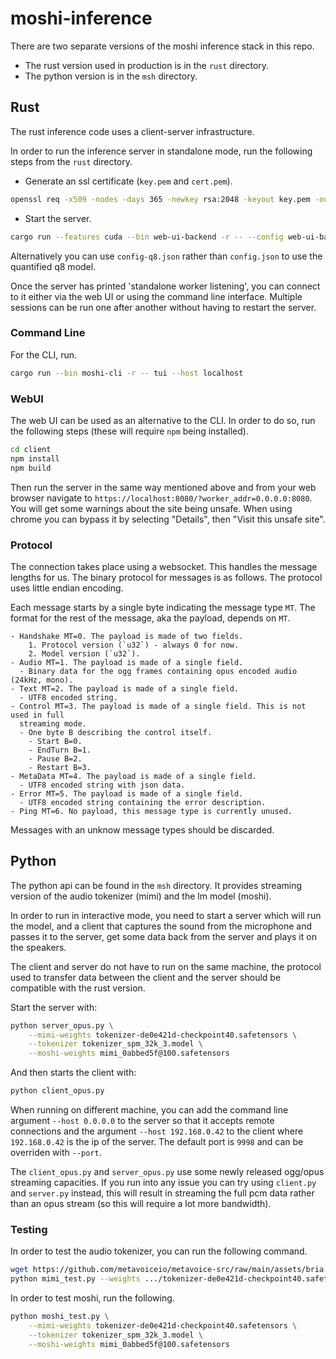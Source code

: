 # moshi-inference

There are two separate versions of the moshi inference stack in this repo.
- The rust version used in production is in the `rust` directory.
- The python version is in the `msh` directory.

## Rust

The rust inference code uses a client-server infrastructure.

In order to run the inference server in standalone mode, run the following steps
from the `rust` directory.

- Generate an ssl certificate (`key.pem` and `cert.pem`).
```bash
openssl req -x509 -nodes -days 365 -newkey rsa:2048 -keyout key.pem -out cert.pem
```
- Start the server.
```bash
cargo run --features cuda --bin web-ui-backend -r -- --config web-ui-backend/config.json standalone
```

Alternatively you can use `config-q8.json` rather than `config.json` to use the
quantified q8 model.

Once the server has printed 'standalone worker listening', you can connect to it
either via the web UI or using the command line interface. Multiple sessions can
be run one after another without having to restart the server.

### Command Line

For the CLI, run.
```bash
cargo run --bin moshi-cli -r -- tui --host localhost
```

### WebUI

The web UI can be used as an alternative to the CLI. In order to do so, run the
following steps (these will require `npm` being installed).
```bash
cd client
npm install
npm build
```

Then run the server in the same way mentioned above and from your web browser
navigate to `https://localhost:8080/?worker_addr=0.0.0.0:8080`. You will get
some warnings about the site being unsafe. When using chrome you can bypass it
by selecting "Details", then "Visit this unsafe site".

### Protocol

The connection takes place using a websocket. This handles the message lengths
for us. The binary protocol for messages is as follows. The protocol uses little
endian encoding.

Each message starts by a single byte indicating the message type `MT`.
The format for the rest of the message, aka the payload, depends on `MT`.

```
- Handshake MT=0. The payload is made of two fields.
    1. Protocol version (`u32`) - always 0 for now.
    2. Model version (`u32`).
- Audio MT=1. The payload is made of a single field.
  - Binary data for the ogg frames containing opus encoded audio (24kHz, mono).
- Text MT=2. The payload is made of a single field.
  - UTF8 encoded string.
- Control MT=3. The payload is made of a single field. This is not used in full
  streaming mode.
  - One byte B describing the control itself.
    - Start B=0.
    - EndTurn B=1.
    - Pause B=2.
    - Restart B=3.
- MetaData MT=4. The payload is made of a single field.
  - UTF8 encoded string with json data.
- Error MT=5. The payload is made of a single field.
  - UTF8 encoded string containing the error description.
- Ping MT=6. No payload, this message type is currently unused.
```
Messages with an unknow message types should be discarded.
 
## Python

The python api can be found in the `msh` directory. It provides streaming
version of the audio tokenizer (mimi) and the lm model (moshi).

In order to run in interactive mode, you need to start a server which will
run the model, and a client that captures the sound from the microphone
and passes it to the server, get some data back from the server and plays it
on the speakers.

The client and server do not have to run on the same machine, the protocol used
to transfer data between the client and the server should be compatible with the
rust version.

Start the server with:
```bash
python server_opus.py \
    --mimi-weights tokenizer-de0e421d-checkpoint40.safetensors \
    --tokenizer tokenizer_spm_32k_3.model \
    --moshi-weights mimi_0abbed5f@100.safetensors 
```

And then starts the client with:
```bash
python client_opus.py
```

When running on different machine, you can add the command line argument
`--host 0.0.0.0` to the server so that it accepts remote connections and
the argument `--host 192.168.0.42` to the client where `192.168.0.42` is
the ip of the server. The default port is `9998` and can be overriden with
`--port`.

The `client_opus.py` and `server_opus.py` use some newly released ogg/opus
streaming capacities. If you run into any issue you can try using `client.py`
and `server.py` instead, this will result in streaming the full pcm data rather
than an opus stream (so this will require a lot more bandwidth).

### Testing
In order to test the audio tokenizer, you can run the following command.

```bash
wget https://github.com/metavoiceio/metavoice-src/raw/main/assets/bria.mp3
python mimi_test.py --weights .../tokenizer-de0e421d-checkpoint40.safetensors
```

In order to test moshi, run the following.
```bash
python moshi_test.py \
    --mimi-weights tokenizer-de0e421d-checkpoint40.safetensors \
    --tokenizer tokenizer_spm_32k_3.model \
    --moshi-weights mimi_0abbed5f@100.safetensors 
```
